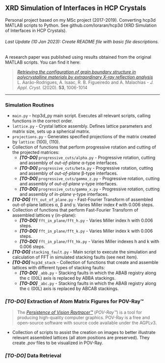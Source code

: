 ## XRD Simulation of Interfaces in HCP Crystals

Personal project based on my MSc project (2017-2019). Converting hcp3d MATLAB scripts to Python. See github.com/loraran/hcp3d (XRD Simulation of Interfaces in HCP Crystals).

###### Last Update (10 Jan 2023): _Create README file with basic file descriptions._

A research paper was published using results obtained from the original MATLAB scripts. You can find it here:

>[_Retrieving the configuration of grain boundary structure in polycrystalline materials by extraordinary X-ray reflection analysis_](https://doi.org/10.1107/S1600576720007803)
<br>L. Aarão-Rodrigues, A. Isaac, R. B. Figueiredo and A. Malachias - _J. Appl. Cryst._ (2020). **53**, 1006-1014

---

### Simulation Routines

* `main.py` - hcp3d_py main script. Executes all relevant scripts, calling functions in the correct order.
* `lattice.py` - Crystal lattice assembly. Defines lattice parameters and matrix size, sets up a spherical matrix.
* `projections.py` - Generates specified projections of the matrix created by `lattice`: (100), (110).
* Collection of functions that perform progressive rotation and cutting of the projected matrices:
  * **_[TO-DO]_** `progressive_cuts/alpha.py` - Progressive rotation, cutting and assembly of _out-of-plane_ α-type interfaces.
  * **_[TO-DO]_** `progressive_cuts/beta.py` - Progressive rotation, cutting and assembly of _out-of-plane_ β-type interfaces.
  * **_[TO-DO]_** `progressive_cuts/gamma_z.py` - Progressive rotation, cutting and assembly of _out-of-plane_ γ-type interfaces.
  * **_[TO-DO]_** `progressive_cuts/gamma_x.py` - Progressive rotation, cutting and assembly of _in-plane_ γ-type interfaces.
* **_[TO-DO]_** `fft_out_of_plane.py` - Fast-Fourier Transform of assembled out-of-plane lattices α, β and γ. Varies Miller index ℓ with 0.006 steps.
* Collection of functions that perform Fast-Fourier Transform of assembled lattices γ (in-plane):
  * **_[TO-DO]_** `fft_in_plane/fft_h.py` - Varies Miller index h with 0.006 steps.
  * **_[TO-DO]_** `fft_in_plane/fft_k.py` - Varies Miller index k with 0.006 steps.
  * **_[TO-DO]_** `fft_in_plane/fft_hk.py` - Varies Miller indexes h and k with 0.006 steps.
* **_[TO-DO]_** `stacking_fault.py` - Main script to execute the simulation and calculation of FFT in simulated stacking faults (see next item).
* **_[TO-DO]_** `hcp3d_stack` - Collection of functions that create and assemble lattices with different types of stacking faults:
  * **_[TO-DO]_** `_abb.py` - Stacking faults in which the ABAB registry along the c (00L) axis is replaced by ABBA stackings.
  * **_[TO-DO]_** `_abc.py` - Stacking faults in which the ABAB registry along the c (00L) axis is replaced by ABCAB stackings.
  
### **_[TO-DO]_** Extraction of Atom Matrix Figures for POV-Ray™
>The [_Persistence of Vision Raytracer™_](http://www.povray.org/) (_POV-Ray™_) is a tool for producing high-quality computer graphics. POV-Ray is a free and open-source software with source code available under the AGPLv3.

* Collection of scripts to assist the creation on images to better illustrate relevant assembled lattices (all atom positions are preserved). They create _.pov_ files to be visualized in POV-Ray.

### **_[TO-DO]_** Data Retrieval
